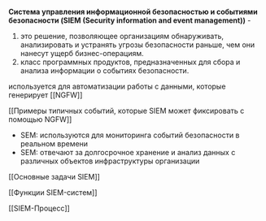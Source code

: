 **Система управления информационной безопасностью и событиями безопасности (SIEM (Security information and event management))** -
1. это решение, позволяющее организациям обнаруживать, анализировать и устранять угрозы безопасности раньше, чем они нанесут ущерб бизнес-операциям.
2. класс программных продуктов, предназначенных для сбора и анализа информации о событиях безопасности.

используется для автоматизации работы с данными, которые генерирует [[NGFW]]

[[Примеры типичных событий, которые SIEM может фиксировать с помощью NGFW]]


- SEM: используются для мониторинга событий безопасности в реальном времени
- SEM: отвечают за долгосрочное хранение и анализ данных с различных объектов инфраструктуры организации

[[Основные задачи SIEM]]

[[Функции SIEM-систем]]

[[SIEM-Процесс]]
